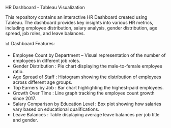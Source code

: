 HR Dashboard - Tableau Visualization

This repository contains an interactive HR Dashboard created using Tableau. The dashboard provides key insights into various HR metrics, including employee distribution, salary analysis, gender distribution, age spread, job roles, and leave balances.

📊 Dashboard Features:
- Employee Count by Department – Visual representation of the number of employees in different job roles.
- Gender Distribution : Pie chart displaying the male-to-female employee ratio.
- Age Spread of Staff : Histogram showing the distribution of employees across different age groups.
- Top Earners by Job : Bar chart highlighting the highest-paid employees.
- Growth Over Time : Line graph tracking the employee count growth since 2017.
- Salary Comparison by Education Level : Box plot showing how salaries vary based on educational qualifications.
- Leave Balances : Table displaying average leave balances per job title and gender.
